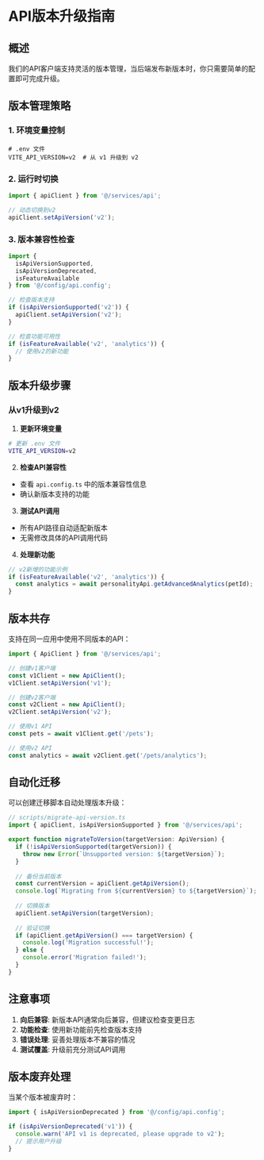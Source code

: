 # API版本升级指南

## 概述

我们的API客户端支持灵活的版本管理，当后端发布新版本时，你只需要简单的配置即可完成升级。

## 版本管理策略

### 1. 环境变量控制
```env
# .env 文件
VITE_API_VERSION=v2  # 从 v1 升级到 v2
```

### 2. 运行时切换
```typescript
import { apiClient } from '@/services/api';

// 动态切换到v2
apiClient.setApiVersion('v2');
```

### 3. 版本兼容性检查
```typescript
import { 
  isApiVersionSupported, 
  isApiVersionDeprecated,
  isFeatureAvailable 
} from '@/config/api.config';

// 检查版本支持
if (isApiVersionSupported('v2')) {
  apiClient.setApiVersion('v2');
}

// 检查功能可用性
if (isFeatureAvailable('v2', 'analytics')) {
  // 使用v2的新功能
}
```

## 版本升级步骤

### 从v1升级到v2

1. **更新环境变量**
```bash
# 更新 .env 文件
VITE_API_VERSION=v2
```

2. **检查API兼容性**
- 查看 `api.config.ts` 中的版本兼容性信息
- 确认新版本支持的功能

3. **测试API调用**
- 所有API路径自动适配新版本
- 无需修改具体的API调用代码

4. **处理新功能**
```typescript
// v2新增的功能示例
if (isFeatureAvailable('v2', 'analytics')) {
  const analytics = await personalityApi.getAdvancedAnalytics(petId);
}
```

## 版本共存

支持在同一应用中使用不同版本的API：

```typescript
import { ApiClient } from '@/services/api';

// 创建v1客户端
const v1Client = new ApiClient();
v1Client.setApiVersion('v1');

// 创建v2客户端  
const v2Client = new ApiClient();
v2Client.setApiVersion('v2');

// 使用v1 API
const pets = await v1Client.get('/pets');

// 使用v2 API
const analytics = await v2Client.get('/pets/analytics');
```

## 自动化迁移

可以创建迁移脚本自动处理版本升级：

```typescript
// scripts/migrate-api-version.ts
import { apiClient, isApiVersionSupported } from '@/services/api';

export function migrateToVersion(targetVersion: ApiVersion) {
  if (!isApiVersionSupported(targetVersion)) {
    throw new Error(`Unsupported version: ${targetVersion}`);
  }
  
  // 备份当前版本
  const currentVersion = apiClient.getApiVersion();
  console.log(`Migrating from ${currentVersion} to ${targetVersion}`);
  
  // 切换版本
  apiClient.setApiVersion(targetVersion);
  
  // 验证切换
  if (apiClient.getApiVersion() === targetVersion) {
    console.log('Migration successful!');
  } else {
    console.error('Migration failed!');
  }
}
```

## 注意事项

1. **向后兼容**: 新版本API通常向后兼容，但建议检查变更日志
2. **功能检查**: 使用新功能前先检查版本支持
3. **错误处理**: 妥善处理版本不兼容的情况
4. **测试覆盖**: 升级前充分测试API调用

## 版本废弃处理

当某个版本被废弃时：

```typescript
import { isApiVersionDeprecated } from '@/config/api.config';

if (isApiVersionDeprecated('v1')) {
  console.warn('API v1 is deprecated, please upgrade to v2');
  // 提示用户升级
}
```